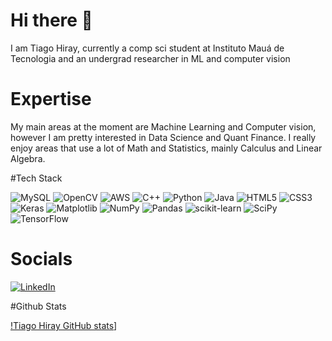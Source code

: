 # Hi there 👋

I am Tiago Hiray, currently a comp sci student at Instituto Mauá de Tecnologia and an undergrad researcher in ML and computer vision

# Expertise
My main areas at the moment are Machine Learning and Computer vision, however I am pretty interested in Data Science and Quant Finance.
I really enjoy areas that use a lot of Math and Statistics, mainly Calculus and Linear Algebra.

#Tech Stack

![MySQL](https://img.shields.io/badge/mysql-%2300f.svg?style=for-the-badge&logo=mysql&logoColor=white) ![OpenCV](https://img.shields.io/badge/opencv-%23white.svg?style=for-the-badge&logo=opencv&logoColor=white)
![AWS](https://img.shields.io/badge/AWS-%23FF9900.svg?style=for-the-badge&logo=amazon-aws&logoColor=white) ![C++](https://img.shields.io/badge/c++-%2300599C.svg?style=for-the-badge&logo=c%2B%2B&logoColor=white)
![Python](https://img.shields.io/badge/python-3670A0?style=for-the-badge&logo=python&logoColor=ffdd54) ![Java](https://img.shields.io/badge/java-%23ED8B00.svg?style=for-the-badge&logo=openjdk&logoColor=white)
![HTML5](https://img.shields.io/badge/html5-%23E34F26.svg?style=for-the-badge&logo=html5&logoColor=white) ![CSS3](https://img.shields.io/badge/css3-%231572B6.svg?style=for-the-badge&logo=css3&logoColor=white)
![Keras](https://img.shields.io/badge/Keras-%23D00000.svg?style=for-the-badge&logo=Keras&logoColor=white) ![Matplotlib](https://img.shields.io/badge/Matplotlib-%23ffffff.svg?style=for-the-badge&logo=Matplotlib&logoColor=black) ![NumPy](https://img.shields.io/badge/numpy-%23013243.svg?style=for-the-badge&logo=numpy&logoColor=white) ![Pandas](https://img.shields.io/badge/pandas-%23150458.svg?style=for-the-badge&logo=pandas&logoColor=white) ![scikit-learn](https://img.shields.io/badge/scikit--learn-%23F7931E.svg?style=for-the-badge&logo=scikit-learn&logoColor=white) ![SciPy](https://img.shields.io/badge/SciPy-%230C55A5.svg?style=for-the-badge&logo=scipy&logoColor=%white) ![TensorFlow](https://img.shields.io/badge/TensorFlow-%23FF6F00.svg?style=for-the-badge&logo=TensorFlow&logoColor=white)

# Socials
[![LinkedIn](https://img.shields.io/badge/linkedin-%230077B5.svg?style=for-the-badge&logo=linkedin&logoColor=white)](https://www.linkedin.com/in/tiagohiray/)

#Github Stats

[!Tiago Hiray GitHub stats](https://github-readme-stats.vercel.app/api?username=TiagoHiray&Show_icons=True&theme=dracula)]

